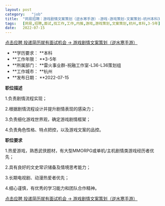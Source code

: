 ```yaml
---
layout:	post
category:	"job"
title:	"网易招聘：游戏剧情文案策划（逆水寒手游）-游戏-游戏策划-文案策划-杭州本科3-5年"
tags:	[网易,招聘,面试,找工作,工作,内推,游戏,游戏策划,文案策划,杭州,本科,3-5年]
date:	2022-07-15
---
```


[点击应聘 投递简历就有面试机会 ->  游戏剧情文案策划（逆水寒手游）](http://mobile.bole.netease.com/bole/boleDetail?id=37904&employeeId=346f03c3cda5f04c&key=all)



- **学历要求： **本科
- **工作年限： **3-5年
- **所属部门： **雷火事业群-祝融工作室-L36-L36策划组
- **工作城市： **杭州
- **发布日期： **2022-07-15



**职位描述**

1.负责剧情流程实现；

2.根据剧情流程设计并提升剧情表现的感染力；

3.负责细化游戏世界观，确定游戏剧情框架； 

4.负责角色性格、特点把控，以及游戏文案的品控。



**职位要求**

1.热爱游戏，熟悉武侠题材，有大型MMORPG或单机/主机剧情类游戏经历者优先；

2.具有良好的文史常识储备及情境思考能力；

3.长期电视剧、动漫热爱者优先；

4.细心谨慎，有优秀的学习能力和团队合作精神。



[点击应聘 投递简历就有面试机会 ->  游戏剧情文案策划（逆水寒手游）](http://mobile.bole.netease.com/bole/boleDetail?id=37904&employeeId=346f03c3cda5f04c&key=all)